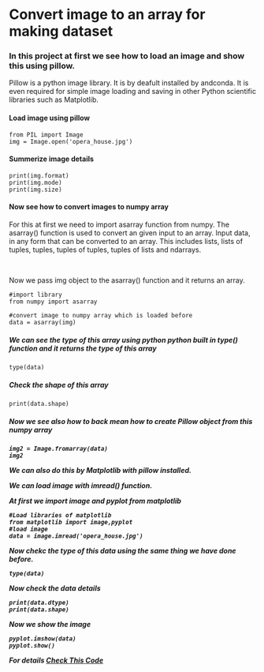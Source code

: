 <h1>Convert  image to an array for making dataset</h1>

<h3>In this project at first we see how to load an image and show this using pillow.</h3> 

<p>Pillow is a python image library. It is by deafult installed by andconda. It is even required for simple image loading and saving in other Python scientific libraries such as Matplotlib.</p>


<h4>Load image using pillow</h4>

```
from PIL import Image
img = Image.open('opera_house.jpg')
```
<h4>Summerize image details</h4>

```
print(img.format)
print(img.mode)
print(img.size)
```

<h4>Now see how to convert images to numpy array</h4>

<p>For this at first we need to import asarray function from numpy.
The asarray() function is used to convert an given input to an array. Input data, in any form that can be converted to an array. This includes lists, lists of tuples, tuples, tuples of tuples, tuples of lists and ndarrays.</p>
<br>
<p>Now we pass img object to the asarray() function and it returns an array.</p>

```
#import library
from numpy import asarray
```
```
#convert image to numpy array which is loaded before
data = asarray(img)
```
<h5>We can see the type of this array using python python built in type() function and it returns the type of this array</h5>

```
type(data)
```
<h5>Check the shape of this array</h5>

```
print(data.shape)
```

<h5>Now we see also how to back mean how to create Pillow object from this numpy array<h5>

```
img2 = Image.fromarray(data)
img2
```

<p>We can also do this by Matplotlib with pillow installed.</p>
<p>We can load image with imread() function. </p>
<p>At first we import image and pyplot from matplotlib</p>


```
#Load libraries of matplotlib
from matplotlib import image,pyplot
#load image
data = image.imread('opera_house.jpg')
```
<p>Now chekc the type of this data using the same thing we have done before.</p>

```
type(data)
```
<p>Now check the data details </p>

```
print(data.dtype)
print(data.shape)
```
<p>Now we show the image </p>

```
pyplot.imshow(data)
pyplot.show()
```
For details <a href="https://github.com/Jugal-Chanda/Convert-image-to-an-array-for-making-dataset/blob/master/ImgToData.ipynb">Check This Code</a>
